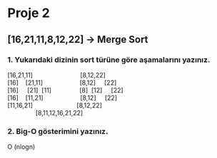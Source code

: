# Proje 2

## [16,21,11,8,12,22] -> Merge Sort

### 1. Yukarıdaki dizinin sort türüne göre aşamalarını yazınız.  
[16,21,11]&nbsp; &nbsp; &nbsp; &nbsp; &nbsp; &nbsp; &nbsp; &nbsp; &nbsp; &nbsp; &nbsp; &nbsp; &nbsp; &nbsp;[8,12,22]  
[16] &nbsp; &nbsp;[21,11] &nbsp; &nbsp; &nbsp; &nbsp; &nbsp; &nbsp; &nbsp; &nbsp; &nbsp; &nbsp; 
[8,12] &nbsp; &nbsp; [22]  
[16] &nbsp; &nbsp; [21] &nbsp;[11] &nbsp; &nbsp; &nbsp; &nbsp; &nbsp; &nbsp; &nbsp;&nbsp; [8] &nbsp;[12] &nbsp; &nbsp; [22]  
[16]&nbsp; &nbsp; [11,21] &nbsp; &nbsp; &nbsp; &nbsp; &nbsp; &nbsp; &nbsp; &nbsp; &nbsp; &nbsp; [8,12] &nbsp; &nbsp; [22]  
[11,16,21] &nbsp; &nbsp; &nbsp; &nbsp; &nbsp; &nbsp; &nbsp; &nbsp; &nbsp; &nbsp; &nbsp; &nbsp; [8,12,22]  
&nbsp; &nbsp; &nbsp; &nbsp; &nbsp; &nbsp; &nbsp; &nbsp; [8,11,12,16,21,22]

### 2. Big-O gösterimini yazınız.  
O (nlogn)